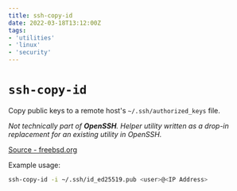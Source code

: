 ```yaml
---
title: ssh-copy-id
date: 2022-03-18T13:12:00Z
tags:
- 'utilities'
- 'linux'
- 'security'
---
```


# `ssh-copy-id`

Copy public keys to a remote host's `~/.ssh/authorized_keys` file.

_Not technically part of **OpenSSH**. Helper utility written as a drop-in replacement for an existing utility in OpenSSH._

[Source - freebsd.org](https://www.freebsd.org/cgi/man.cgi?query=ssh-copy-id&manpath=FreeBSD+12.0-RELEASE+and+Ports)

Example usage:

```bash
ssh-copy-id -i ~/.ssh/id_ed25519.pub <user>@<IP Address>
```